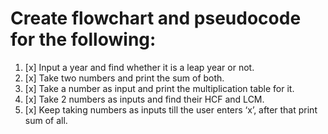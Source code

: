 # Create flowchart and pseudocode for the following:

1. [x] Input a year and find whether it is a leap year or not.
2. [x] Take two numbers and print the sum of both.
3. [x] Take a number as input and print the multiplication table for it.
4. [x] Take 2 numbers as inputs and find their HCF and LCM.
5. [x] Keep taking numbers as inputs till the user enters ‘x’, after that print sum of all.



